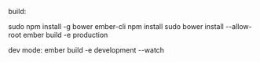 build:

sudo npm install -g bower ember-cli
npm install
sudo bower install --allow-root
ember build -e production

dev mode:
ember build -e development --watch
